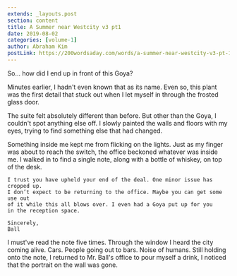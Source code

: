 ```yaml
---
extends: _layouts.post
section: content
title: A Summer near Westcity v3 pt1
date: 2019-08-02
categories: [volume-1]
author: Abraham Kim
postLink: https://200wordsaday.com/words/a-summer-near-westcity-v3-pt-1-242435d473cf9e7eab
---
```


So... how did I end up in front of this Goya? 

Minutes earlier, I hadn't even known that as its name. Even so, this plant was the first detail that stuck out when I let myself in through the frosted glass door.

The suite felt absolutely different than before. But other than the Goya, I couldn't spot anything else off. I slowly painted the walls and floors with my eyes, trying to find something else that had changed. 

Something inside me kept me from flicking on the lights. Just as my finger was about to reach the switch, the office beckoned whatever was inside me. I walked in to find a single note, along with a bottle of whiskey, on top of the desk.

    I trust you have upheld your end of the deal. One minor issue has cropped up. 
    I don’t expect to be returning to the office. Maybe you can get some use out 
    of it while this all blows over. I even had a Goya put up for you 
    in the reception space.

    Sincerely,
    Ball


I must've read the note five times. Through the window I heard the city coming alive. Cars. People going out to bars. Noise of humans. Still holding onto the note, I returned to Mr. Ball's office to pour myself a drink, I noticed that the portrait on the wall was gone. 

